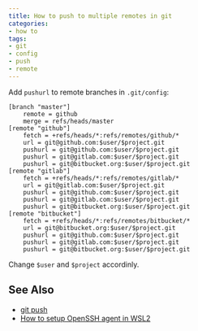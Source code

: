 ```yaml
---
title: How to push to multiple remotes in git
categories:
- how to
tags:
- git
- config
- push
- remote
---
```

Add `pushurl` to remote branches in `.git/config`:

```git {title=".git/config"}
[branch "master"]  
	remote = github
	merge = refs/heads/master
[remote "github"]
	fetch = +refs/heads/*:refs/remotes/github/*
	url = git@github.com:$user/$project.git
	pushurl = git@github.com:$user/$project.git
	pushurl = git@gitlab.com:$user/$project.git
	pushurl = git@bitbucket.org:$user/$project.git
[remote "gitlab"]
	fetch = +refs/heads/*:refs/remotes/gitlab/*
	url = git@gitlab.com:$user/$project.git
	pushurl = git@github.com:$user/$project.git
	pushurl = git@gitlab.com:$user/$project.git
	pushurl = git@bitbucket.org:$user/$project.git
[remote "bitbucket"]
	fetch = +refs/heads/*:refs/remotes/bitbucket/*
	url = git@bitbucket.org:$user/$project.git
	pushurl = git@github.com:$user/$project.git
	pushurl = git@gitlab.com:$user/$project.git
	pushurl = git@bitbucket.org:$user/$project.git
```

Change `$user` and `$project` accordinly.

## See Also
- [git push](https://git-scm.com/docs/git-push#_named_remote_in_configuration_file "git push")
- [How to setup OpenSSH agent in WSL2](/notes/openssh_agent_wsl2 "How to setup OpenSSH agent in WSL2")
